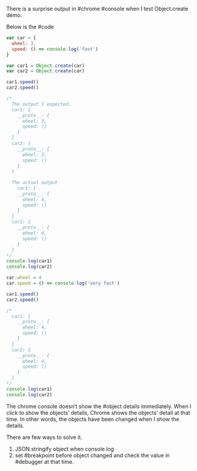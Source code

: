 There is a surprise output in #chrome #console when I test Object.create demo.

Below is the #code 
```js
var car = {
  wheel: 3,
  speed: () => console.log('fast')
}

var car1 = Object.create(car)
var car2 = Object.create(car)

car1.speed()
car2.speed()

/*
  The output I expected.
  car1: {
    __proto__: {
      wheel: 3,
      speed: ()
    }
  }
  car2: {
    __proto__: {
      wheel: 3,
      speed: ()
    }
  }
  
  The actual output
    car1: {
    __proto__: {
      wheel: 4,
      speed: ()
    }
  }
  car2: {
    __proto__: {
      wheel: 4,
      speed: ()
    }
  }
*/
console.log(car1)
console.log(car2)

car.wheel = 4
car.speed = () => console.log('very fast')

car1.speed()
car2.speed()

/*
  car1: {
    __proto__: {
      wheel: 4,
      speed: ()
    }
  }
  car2: {
    __proto__: {
      wheel: 4,
      speed: ()
    }
  }
*/
console.log(car1)
console.log(car2)
```

The chrome console doesn’t show the #object details immediately. When I click to show the objects’ details, Chrome shows the objects’ detail at that time. In other words, the objects have been changed when I show the details.

There are few ways to solve it.
1. JSON.stringify object when console.log
2. set #breakpoint before object changed and check the value in #debugger at that time.